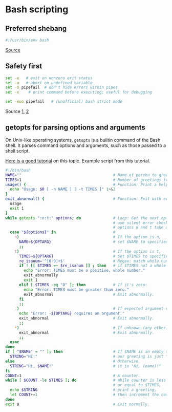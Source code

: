 # Bash scripting

## Preferred shebang

```sh
#!/usr/bin/env bash
```

[Source](https://stackoverflow.com/a/10383546/3998252)


## Safety first

```sh
set -e   # exit on nonzero exit status
set -u   # abort on undefined variable
set -o pipefail  # don't hide errors within pipes
set -x    # print command before executing; useful for debugging

set -euo pipefail   # (unofficial) bash strict mode
```

Source [1](https://vaneyckt.io/posts/safer_bash_scripts_with_set_euxo_pipefail/), [2](http://redsymbol.net/articles/unofficial-bash-strict-mode/)


## getopts for parsing options and arguments

On Unix-like operating systems, `getopts` is a builtin command of the Bash shell. It parses command options and arguments, such as those passed to a shell script.

[Here is a good tutorial](https://www.computerhope.com/unix/bash/getopts.htm) on this topic. Example script from this tutorial.

```sh
#!/bin/bash
NAME=""                                        # Name of person to greet.
TIMES=1                                        # Number of greetings to give.
usage() {                                      # Function: Print a help message.
  echo "Usage: $0 [ -n NAME ] [ -t TIMES ]" 1>&2
}
exit_abnormal() {                              # Function: Exit with error.
  usage
  exit 1
}
while getopts ":n:t:" options; do              # Loop: Get the next option;
                                               # use silent error checking;
                                               # options n and t take arguments.
  case "${options}" in                         #
    n)                                         # If the option is n,
      NAME=${OPTARG}                           # set $NAME to specified value.
      ;;
    t)                                         # If the option is t,
      TIMES=${OPTARG}                          # Set $TIMES to specified value.
      re_isanum='^[0-9]+$'                     # Regex: match whole numbers only
      if ! [[ $TIMES =~ $re_isanum ]] ; then   # if $TIMES not a whole number:
        echo "Error: TIMES must be a positive, whole number."
        exit_abnormally
        exit 1
      elif [ $TIMES -eq "0" ]; then            # If it's zero:
        echo "Error: TIMES must be greater than zero."
        exit_abnormal                          # Exit abnormally.
      fi
      ;;
    :)                                         # If expected argument omitted:
      echo "Error: -${OPTARG} requires an argument."
      exit_abnormal                            # Exit abnormally.
      ;;
    *)                                         # If unknown (any other) option:
      exit_abnormal                            # Exit abnormally.
      ;;
  esac
done
if [ "$NAME" = "" ]; then                      # If $NAME is an empty string,
  STRING="Hi!"                                 # our greeting is just "Hi!"
else                                           # Otherwise,
  STRING="Hi, $NAME!"                          # it is "Hi, (name)!"
fi
COUNT=1                                        # A counter.
while [ $COUNT -le $TIMES ]; do                # While counter is less than
                                               # or equal to $TIMES,
  echo $STRING                                 # print a greeting,
  let COUNT+=1                                 # then increment the counter.
done
exit 0                                         # Exit normally.
```
